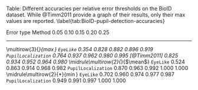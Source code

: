 
Table: Different accuracies per relative error thresholds on the BioID
dataset. While @Timm2011 provide a graph of their results, only their $\max$
values are reported. \label{tab:BioID-pupil-detection-accuracies}

Error type                       Method               0.05  0.10  0.15  0.20  0.25
-------------------------------- ------------------- ----- ----- ----- ----- -----
\multirow{3}{*}{$\max$}          `EyeLike`           0.354 0.828 0.882 0.896 0.919
                                 `PupilLocalization` 0.764 0.937 0.962 0.980 0.995
                                 [@Timm2011]         0.825 0.934 0.952 0.964 0.980
\midrule\multirow{2}{*}{$\mean$} `EyeLike`           0.524 0.863 0.914 0.968 0.982
                                 `PupilLocalization` 0.870 0.963 0.992 1.000 1.000
\midrule\multirow{2}{*}{$\min$}  `EyeLike`           0.702 0.960 0.974 0.977 0.987
                                 `PupilLocalization` 0.949 0.991 0.997 1.000 1.000

